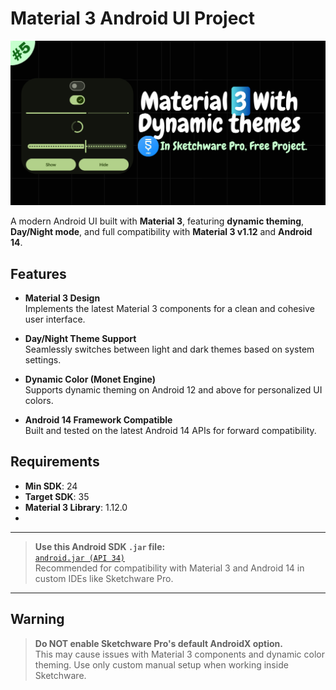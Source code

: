 # Material 3 Android UI Project

![App Banner](https://raw.githubusercontent.com/FasterSoftwareDeveloper/material3-in-sketchware-pro/refs/heads/main/yt_thumbnail.png?token=GHSAT0AAAAAADDGMEDHCQ7BNS3ANS63OCTA2AXLCRA)

A modern Android UI built with **Material 3**, featuring **dynamic theming**, **Day/Night mode**, and full compatibility with **Material 3 v1.12** and **Android 14**.

## Features

- **Material 3 Design**  
  Implements the latest Material 3 components for a clean and cohesive user interface.

- **Day/Night Theme Support**  
  Seamlessly switches between light and dark themes based on system settings.

- **Dynamic Color (Monet Engine)**  
  Supports dynamic theming on Android 12 and above for personalized UI colors.

- **Android 14 Framework Compatible**  
  Built and tested on the latest Android 14 APIs for forward compatibility.

## Requirements

- **Min SDK**: 24  
- **Target SDK**: 35  
- **Material 3 Library**: 1.12.0
- 
---

> **Use this Android SDK `.jar` file:**  
> [`android.jar (API 34)`](https://github.com/Sable/android-platforms/raw/refs/heads/master/android-34/android.jar)  
> Recommended for compatibility with Material 3 and Android 14 in custom IDEs like Sketchware Pro.
> 
---

## Warning

> **Do NOT enable Sketchware Pro's default AndroidX option.**  
> This may cause issues with Material 3 components and dynamic color theming. Use only custom manual setup when working inside Sketchware.

